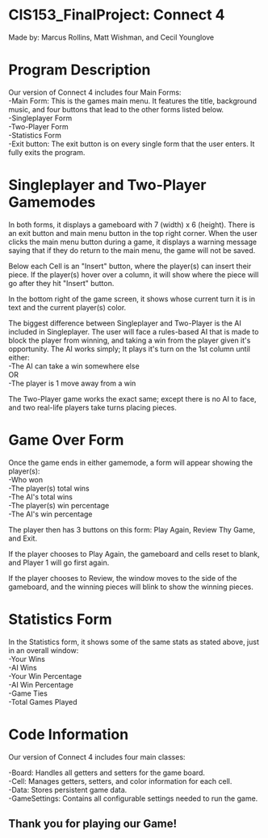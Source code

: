 # CIS153_FinalProject: Connect 4

Made by: Marcus Rollins, Matt Wishman, and Cecil Younglove  


# Program Description

Our version of Connect 4 includes four Main Forms:  
-Main Form: This is the games main menu. It features the title, background music, and four buttons that lead to the other forms listed below.  
-Singleplayer Form  
-Two-Player Form  
-Statistics Form  
-Exit button: The exit button is on every single form that the user enters. It fully exits the program. 
  
# Singleplayer and Two-Player Gamemodes

In both forms, it displays a gameboard with 7 (width) x 6 (height). There is an exit button and main menu button in the top right corner. When the user clicks the main menu button during a game, it displays a warning message saying that if they do return to the main menu, the game will not be saved.  

Below each Cell is an "Insert" button, where the player(s) can insert their piece. If the player(s) hover over a column, it will show where the piece will go after they hit "Insert" button.  

In the bottom right of the game screen, it shows whose current turn it is in text and the current player(s) color.

The biggest difference between Singleplayer and Two-Player is the AI included in Singleplayer. The user will face a rules-based AI that is made to block the player from winning, and taking a win from the player given it's opportunity. The AI works simply; It plays it's turn on the 1st column until either:  
-The AI can take a win somewhere else  
OR  
-The player is 1 move away from a win  

The Two-Player game works the exact same; except there is no AI to face, and two real-life players take turns placing pieces.  

# Game Over Form

Once the game ends in either gamemode, a form will appear showing the player(s):  
-Who won  
-The player(s) total wins  
-The AI's total wins  
-The player(s) win percentage  
-The AI's win percentage  

The player then has 3 buttons on this form: Play Again, Review Thy Game, and Exit. 

If the player chooses to Play Again, the gameboard and cells reset to blank, and Player 1 will go first again.

If the player chooses to Review, the window moves to the side of the gameboard, and the winning pieces will blink to show the winning pieces.  

# Statistics Form

In the Statistics form, it shows some of the same stats as stated above, just in an overall window:  
-Your Wins  
-AI Wins  
-Your Win Percentage  
-AI Win Percentage  
-Game Ties  
-Total Games Played  

# Code Information  

Our version of Connect 4 includes four main classes:

-Board: Handles all getters and setters for the game board.  
-Cell: Manages getters, setters, and color information for each cell.  
-Data: Stores persistent game data.  
-GameSettings: Contains all configurable settings needed to run the game.   


Thank you for playing our Game!
--------------------------------
